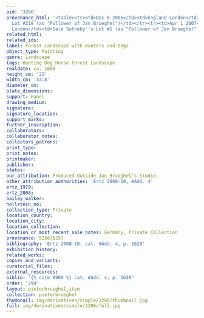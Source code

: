 ```yaml
---
pid: '3206'
provenance_html: '<table><tr><td>Dec 8 2005</td><td>England London</td><td>Sale Sotheby''s
  Lot #218 (as "Follower of Jan Brueghel")</td></tr><tr><td>Apr 1 2007</td><td>England
  London</td><td>Sale Sotheby''s Lot #1 (as "Follower of Jan Brueghel")</td></tr></table>'
related_html: 
related_ids: 
label: Forest Landscape with Hunters and Dogs
object_type: Painting
genre: Landscape
tags: Hunting Dog Horse Forest Landscape
realdate: ca. 1600
height_cm: '22'
width_cm: '33.8'
diameter_cm: 
plate_dimensions: 
support: Panel
drawing_medium: 
signature: 
signature_location: 
support_marks: 
further_inscription: 
collaborators: 
collaborator_notes: 
collectors_patrons: 
print_type: 
print_notes: 
printmaker: 
publisher: 
states: 
our_attribution: Produced Outside Jan Brueghel's Studio
other_attribution_authorities: 'Ertz 2008-10, #Add. 4'
ertz_1979: 
ertz_2008: 
bailey_walker: 
hollstein_no: 
collection_type: Private
location_country: 
location_city: 
location_collection: 
location_or_most_recent_sale_notes: Germany, Private Collection
provenance: 5256|5257
bibliography: 'Ertz 2008-10, cat. #Add. 4, p. 1628'
exhibition_history: 
related_works: 
copies_and_variants: 
curatorial_files: 
external_resources: 
biblio: "{% cite 8900 %} cat. #Add. 4, p. 1628"
order: '294'
layout: pieterbrueghel_item
collection: pieterbrueghel
thumbnail: img/derivatives/simple/3206/thumbnail.jpg
full: img/derivatives/simple/3206/full.jpg
---
```

